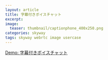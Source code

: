 ```yaml
---
layout: article
title: 字幕付きボイスチャット
excerpt: 
image:
  teaser: thumbnail/captionphone_400x250.png
categories: skyway
tags: skyway webrtc image usercase
---
```


<a href="https://skyway.io/examples/caption-phone/#ja" target="_demo" class="btn-info">Demo: 字幕付きボイスチャット</a>
